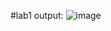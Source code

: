 #lab1 output: 
![image](https://github.com/user-attachments/assets/6091427e-bf87-4369-8d40-3be1a707ec08)

